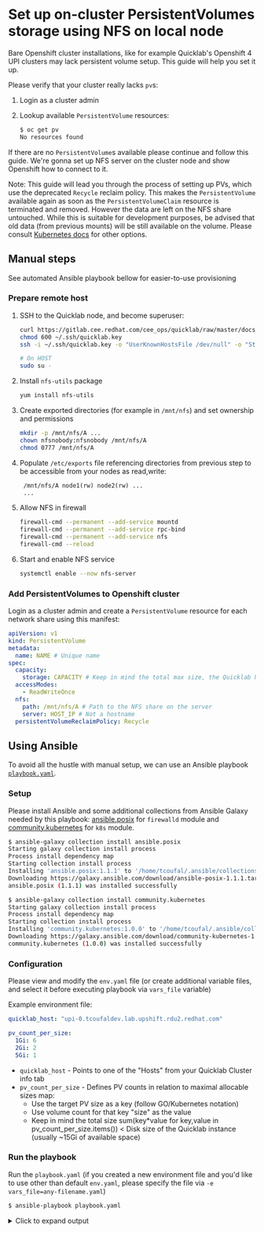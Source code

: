# Set up on-cluster PersistentVolumes storage using NFS on local node

Bare Openshift cluster installations, like for example Quicklab's Openshift 4 UPI clusters may lack persistent volume setup. This guide will help you set it up.

Please verify that your cluster really lacks `pv`s:

1. Login as a cluster admin
2. Lookup available `PersistentVolume` resources:

   ```bash
   $ oc get pv
   No resources found
   ```

If there are no `PersistentVolume`s available please continue and follow this guide. We're gonna set up NFS server on the cluster node and show Openshift how to connect to it.

Note: This guide will lead you through the process of setting up PVs, which use the deprecated `Recycle` reclaim policy. This makes the `PersistentVolume` available again as soon as the `PersistentVolumeClaim` resource is terminated and removed. However the data are left on the NFS share untouched. While this is suitable for development purposes, be advised that old data (from previous mounts) will be still available on the volume. Please consult [Kubernetes docs](https://kubernetes.io/docs/concepts/storage/persistent-volumes/#reclaiming) for other options.

## Manual steps

See automated Ansible playbook bellow for easier-to-use provisioning

### Prepare remote host

1. SSH to the Quicklab node, and become superuser:

   ```sh
   curl https://gitlab.cee.redhat.com/cee_ops/quicklab/raw/master/docs/quicklab.key --output ~/.ssh/quicklab.key
   chmod 600 ~/.ssh/quicklab.key
   ssh -i ~/.ssh/quicklab.key -o "UserKnownHostsFile /dev/null" -o "StrictHostKeyChecking no" quicklab@HOST

   # On HOST
   sudo su -
   ```

2. Install `nfs-utils` package

   ```sh
   yum install nfs-utils
   ```

3. Create exported directories (for example in `/mnt/nfs`) and set ownership and permissions

   ```sh
   mkdir -p /mnt/nfs/A ...
   chown nfsnobody:nfsnobody /mnt/nfs/A
   chmod 0777 /mnt/nfs/A
   ```

4. Populate `/etc/exports` file referencing directories from previous step to be accessible from your nodes as read,write:

   ```txt
    /mnt/nfs/A node1(rw) node2(rw) ...
    ...
   ```

5. Allow NFS in firewall

   ```sh
   firewall-cmd --permanent --add-service mountd
   firewall-cmd --permanent --add-service rpc-bind
   firewall-cmd --permanent --add-service nfs
   firewall-cmd --reload
   ```

6. Start and enable NFS service

   ```sh
   systemctl enable --now nfs-server
   ```

### Add PersistentVolumes to Openshift cluster

Login as a cluster admin and create a `PersistentVolume` resource for each network share using this manifest:

```yaml
apiVersion: v1
kind: PersistentVolume
metadata:
  name: NAME # Unique name
spec:
  capacity:
    storage: CAPACITY # Keep in mind the total max size, the Quicklab host has a disk size of 20Gi total (usually ~15Gi of available and usable space)
  accessModes:
    - ReadWriteOnce
  nfs:
    path: /mnt/nfs/A # Path to the NFS share on the server
    server: HOST_IP # Not a hostname
  persistentVolumeReclaimPolicy: Recycle
```

## Using Ansible

To avoid all the hustle with manual setup, we can use an Ansible playbook [`playbook.yaml`](playbook.yaml).

### Setup

Please install Ansible and some additional collections from Ansible Galaxy needed by this playbook: [ansible.posix](https://galaxy.ansible.com/ansible/posix) for `firewalld` module and [community.kubernetes](https://galaxy.ansible.com/community/kubernetes) for `k8s` module.

```bash
$ ansible-galaxy collection install ansible.posix
Starting galaxy collection install process
Process install dependency map
Starting collection install process
Installing 'ansible.posix:1.1.1' to '/home/tcoufal/.ansible/collections/ansible_collections/ansible/posix'
Downloading https://galaxy.ansible.com/download/ansible-posix-1.1.1.tar.gz to /home/tcoufal/.ansible/tmp/ansible-local-43567u9ge76rl/tmpyttcjmul
ansible.posix (1.1.1) was installed successfully

$ ansible-galaxy collection install community.kubernetes
Starting galaxy collection install process
Process install dependency map
Starting collection install process
Installing 'community.kubernetes:1.0.0' to '/home/tcoufal/.ansible/collections/ansible_collections/community/kubernetes'
Downloading https://galaxy.ansible.com/download/community-kubernetes-1.0.0.tar.gz to /home/tcoufal/.ansible/tmp/ansible-local-29431yk2zoutk/tmpwgl4xsnb
community.kubernetes (1.0.0) was installed successfully
```

### Configuration

Please view and modify the `env.yaml` file (or create additional variable files, and select it before executing playbook via `vars_file` variable)

Example environment file:

```yaml
quicklab_host: "upi-0.tcoufaldev.lab.upshift.rdu2.redhat.com"

pv_count_per_size:
  1Gi: 6
  2Gi: 2
  5Gi: 1
```

- `quicklab_host` - Points to one of the "Hosts" from your Quicklab Cluster info tab
- `pv_count_per_size` - Defines PV counts in relation to maximal allocable sizes map:
  - Use the target PV size as a key (follow GO/Kubernetes notation)
  - Use volume count for that key "size" as the value
  - Keep in mind the total size sum(key\*value for key,value in pv_count_per_size.items()) < Disk size of the Quicklab instance (usually ~15Gi of available space)

### Run the playbook

Run the `playbook.yaml` (if you created a new environment file and you'd like to use other than default `env.yaml`, please specify the file via `-e vars_file=any-filename.yaml`)

<!-- markdownlint-capture -->
<!-- markdownlint-disable commands-show-output no-inline-html -->

```bash
$ ansible-playbook playbook.yaml
```

<details>
<summary>Click to expand output</summary>

```bash
PLAY [Dynamically create Quicklab host in Ansible] **********************************************************************************************************************************

TASK [Gathering Facts] **************************************************************************************************************************************************************
ok: [localhost]

TASK [include_vars] *****************************************************************************************************************************************************************
ok: [localhost]

TASK [set_fact] *********************************************************************************************************************************************************************
ok: [localhost]

TASK [Fetch Quicklab certificate] ***************************************************************************************************************************************************
ok: [localhost]

TASK [Adding host] ******************************************************************************************************************************************************************
changed: [localhost]

TASK [community.kubernetes.k8s_info] ************************************************************************************************************************************************
ok: [localhost]

TASK [set_fact] *********************************************************************************************************************************************************************
ok: [localhost]

PLAY [Setup NFS on Openshift host] **************************************************************************************************************************************************

TASK [Gathering Facts] **************************************************************************************************************************************************************
ok: [quicklab]

TASK [set_fact] *********************************************************************************************************************************************************************
ok: [quicklab]

TASK [Install the NFS server] *******************************************************************************************************************************************************
ok: [quicklab]

TASK [Create export dirs] ***********************************************************************************************************************************************************
ok: [quicklab] => (item=['1Gi', 0])
ok: [quicklab] => (item=['1Gi', 1])
ok: [quicklab] => (item=['1Gi', 2])
ok: [quicklab] => (item=['1Gi', 3])
ok: [quicklab] => (item=['1Gi', 4])
ok: [quicklab] => (item=['1Gi', 5])
ok: [quicklab] => (item=['2Gi', 0])
ok: [quicklab] => (item=['2Gi', 1])
ok: [quicklab] => (item=['5Gi', 0])

TASK [Populate /etc/exports file] ***************************************************************************************************************************************************
changed: [quicklab]

TASK [Allow services in firewall] ***************************************************************************************************************************************************
ok: [quicklab] => (item=nfs)
ok: [quicklab] => (item=rpc-bind)
ok: [quicklab] => (item=mountd)

TASK [Reload firewall] **************************************************************************************************************************************************************
changed: [quicklab]

TASK [Enable and start NFS server] **************************************************************************************************************************************************
ok: [quicklab]

TASK [Reload exports when the server was already started] ***************************************************************************************************************************
changed: [quicklab]

PLAY [Create PersistentVolumes in OpenShift] ****************************************************************************************************************************************

TASK [Gathering Facts] **************************************************************************************************************************************************************
ok: [localhost]

TASK [Find IPv4 of the host] ********************************************************************************************************************************************************
ok: [localhost]

TASK [Create PersistentVolume resource] *********************************************************************************************************************************************
ok: [localhost] => (item=['1Gi', 0])
ok: [localhost] => (item=['1Gi', 1])
ok: [localhost] => (item=['1Gi', 2])
ok: [localhost] => (item=['1Gi', 3])
ok: [localhost] => (item=['1Gi', 4])
ok: [localhost] => (item=['1Gi', 5])
ok: [localhost] => (item=['2Gi', 0])
ok: [localhost] => (item=['2Gi', 1])
ok: [localhost] => (item=['5Gi', 0])

PLAY RECAP **************************************************************************************************************************************************************************
localhost                  : ok=10   changed=1    unreachable=0    failed=0    skipped=0    rescued=0    ignored=0
quicklab                   : ok=9    changed=3    unreachable=0    failed=0    skipped=0    rescued=0    ignored=0
```

</details>
<!-- markdownlint-restore -->
